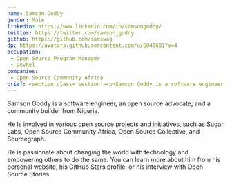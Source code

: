 ```yaml
---
name: Samson Goddy
gender: Male
linkedin: https://www.linkedin.com/in/samsongoddy/
twitter: https://twitter.com/samson_goddy
github: https://github.com/samswag
dp: https://avatars.githubusercontent.com/u/6048601?v=4
occupation:
 - Open Source Program Manager
 - DevRel
companies:
 - Open Source Community Africa
brief: <section class='section'><p>Samson Goddy is a software engineer, an open source advocate, and a community builder from Nigeria.</p><p> He is involved in various open source projects and initiatives, such as Sugar Labs, Open Source Community Africa, Open Source Collective, and Sourcegraph.</p></section>
---
```


<section class='section'>
<p>Samson Goddy is a software engineer, an open source advocate, and a community builder from Nigeria.</p>
<p> He is involved in various open source projects and initiatives, such as Sugar Labs, Open Source Community Africa, Open Source Collective, and Sourcegraph.</p>
<p>He is passionate about changing the world with technology and empowering others to do the same. You can learn more about him from his personal website, his GitHub Stars profile, or his interview with Open Source Stories</p>
</section>
